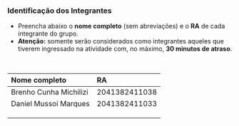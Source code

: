 
### Identificação dos Integrantes

- Preencha abaixo o **nome completo** (sem abreviações) e o **RA** de cada integrante do grupo.
- **Atenção:** somente serão considerados como integrantes aqueles que tiverem ingressado na atividade com, no máximo, **30 minutos de atraso**.

<br>

| Nome completo | RA |
|:--------------|:---|
|         Brenho Cunha Michilizi      | 2041382411038    |
|         Daniel Mussoi Marques       | 2041382411033    |
|                |     |
|                |     |
|                |     |
